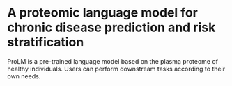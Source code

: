 A proteomic language model for chronic disease prediction and risk stratification
====
ProLM is a pre-trained language model based on the plasma proteome of healthy individuals. Users can perform downstream tasks according to their own needs.
